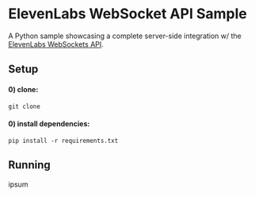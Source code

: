 # ElevenLabs WebSocket API Sample

A Python sample showcasing a complete server-side integration w/ the [ElevenLabs WebSockets API](https://elevenlabs.io/docs/api-reference/websockets).

## Setup

#### 0) clone:

```
git clone
```

#### 0) install dependencies:

```
pip install -r requirements.txt
```

## Running

ipsum
